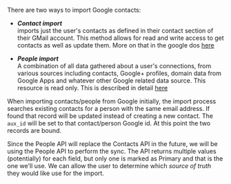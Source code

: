 There are two ways to import Google contacts: 

* ***Contact import***  
imports just the user's contacts as defined in their contact section of their GMail account. This method allows for read and write access to get contacts as well as update them. More on that in the google dos [here](https://developers.google.com/google-apps/contacts/v3/?hl=en_US)

* ***People import***  
A combination of all data gathered about a user's connections, from various sources including contacts, Google+ profiles, domain data from Google Apps and whatever other Google related data source. This resource is read only. This is described in detail [here](https://developers.google.com/people/api/rest/)

When importing contacts/people from Google initially, the import process searches existing contacts for a person with the same email address. If found that record will be updated instead of creating a new contact. The `aux_id` will be set to that contact/person Google id. At this point the two records are bound.  

Since the People API will replace the Contacts API in the future, we will be using the People API to perform the sync. The API returns multiple values (potentially) for each field, but only one is marked as Primary and that is the one we'll use. We can allow the user to determine which *source of truth* they would like use for the import. 